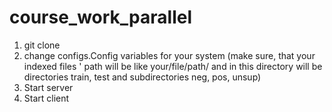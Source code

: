 # course_work_parallel
1. git clone 
2. change configs.Config variables for your system (make sure, that your indexed files ' path will be like your/file/path/ and in this directory will be directories train, test and subdirectories neg, pos, unsup)
3. Start server
4. Start client

